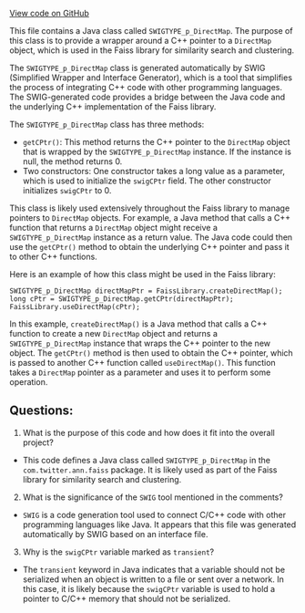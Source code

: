 [View code on GitHub](https://github.com/misbahsy/the-algorithm/ann/src/main/java/com/twitter/ann/faiss/swig/SWIGTYPE_p_DirectMap.java)

This file contains a Java class called `SWIGTYPE_p_DirectMap`. The purpose of this class is to provide a wrapper around a C++ pointer to a `DirectMap` object, which is used in the Faiss library for similarity search and clustering. 

The `SWIGTYPE_p_DirectMap` class is generated automatically by SWIG (Simplified Wrapper and Interface Generator), which is a tool that simplifies the process of integrating C++ code with other programming languages. The SWIG-generated code provides a bridge between the Java code and the underlying C++ implementation of the Faiss library. 

The `SWIGTYPE_p_DirectMap` class has three methods: 

- `getCPtr()`: This method returns the C++ pointer to the `DirectMap` object that is wrapped by the `SWIGTYPE_p_DirectMap` instance. If the instance is null, the method returns 0. 
- Two constructors: One constructor takes a long value as a parameter, which is used to initialize the `swigCPtr` field. The other constructor initializes `swigCPtr` to 0. 

This class is likely used extensively throughout the Faiss library to manage pointers to `DirectMap` objects. For example, a Java method that calls a C++ function that returns a `DirectMap` object might receive a `SWIGTYPE_p_DirectMap` instance as a return value. The Java code could then use the `getCPtr()` method to obtain the underlying C++ pointer and pass it to other C++ functions. 

Here is an example of how this class might be used in the Faiss library: 

```
SWIGTYPE_p_DirectMap directMapPtr = FaissLibrary.createDirectMap();
long cPtr = SWIGTYPE_p_DirectMap.getCPtr(directMapPtr);
FaissLibrary.useDirectMap(cPtr);
```

In this example, `createDirectMap()` is a Java method that calls a C++ function to create a new `DirectMap` object and returns a `SWIGTYPE_p_DirectMap` instance that wraps the C++ pointer to the new object. The `getCPtr()` method is then used to obtain the C++ pointer, which is passed to another C++ function called `useDirectMap()`. This function takes a `DirectMap` pointer as a parameter and uses it to perform some operation.
## Questions: 
 1. What is the purpose of this code and how does it fit into the overall project?
- This code defines a Java class called `SWIGTYPE_p_DirectMap` in the `com.twitter.ann.faiss` package. It is likely used as part of the Faiss library for similarity search and clustering.

2. What is the significance of the `SWIG` tool mentioned in the comments?
- `SWIG` is a code generation tool used to connect C/C++ code with other programming languages like Java. It appears that this file was generated automatically by SWIG based on an interface file.

3. Why is the `swigCPtr` variable marked as `transient`?
- The `transient` keyword in Java indicates that a variable should not be serialized when an object is written to a file or sent over a network. In this case, it is likely because the `swigCPtr` variable is used to hold a pointer to C/C++ memory that should not be serialized.